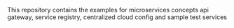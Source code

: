 This repository contains the examples for microservices concepts api gateway, service registry, centralized cloud config and sample test services

